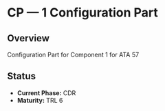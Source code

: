 # CP — 1 Configuration Part

## Overview
Configuration Part for Component 1 for ATA 57

## Status
- **Current Phase:** CDR
- **Maturity:** TRL 6
